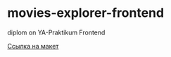 # movies-explorer-frontend
diplom on YA-Praktikum Frontend

[Ссылка на макет](https://disk.yandex.ru/d/2qTLsdU_A5uyEQ)
